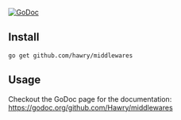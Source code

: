 [![GoDoc](https://godoc.org/github.com/Hawry/middlewares?status.svg)](https://godoc.org/github.com/Hawry/middlewares)

## Install

`go get github.com/hawry/middlewares`

## Usage

Checkout the GoDoc page for the documentation: https://godoc.org/github.com/Hawry/middlewares
